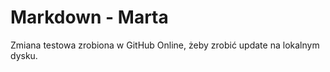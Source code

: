 # Markdown - Marta

Zmiana testowa zrobiona w GitHub Online, żeby zrobić update na lokalnym dysku.
 
